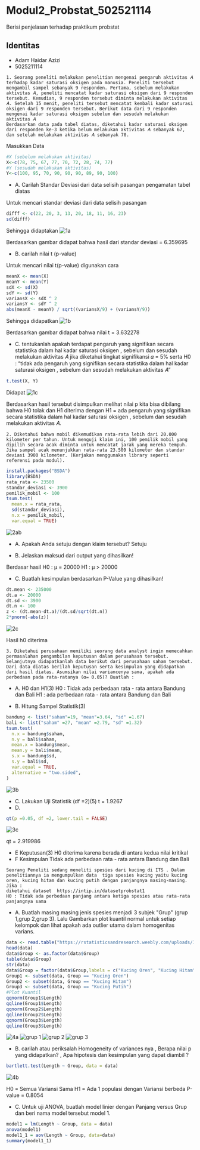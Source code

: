 # Modul2_Probstat_502521114
Berisi penjelasan terhadap praktikum probstat

## Identitas
- Adam Haidar Azizi
- 5025211114

```
1. Seorang peneliti melakukan penelitian mengenai pengaruh aktivitas 𝐴 terhadap kadar saturasi oksigen pada manusia. Peneliti tersebut mengambil sampel sebanyak 9 responden. Pertama, sebelum melakukan aktivitas 𝐴, peneliti mencatat kadar saturasi oksigen dari 9 responden tersebut. Kemudian, 9 responden tersebut diminta melakukan aktivitas 𝐴. Setelah 15 menit, peneliti tersebut mencatat kembali kadar saturasi oksigen dari 9 responden tersebut. Berikut data dari 9 responden mengenai kadar saturasi oksigen sebelum dan sesudah melakukan aktivitas 𝐴 
Berdasarkan data pada tabel diatas, diketahui kadar saturasi oksigen  dari responden ke-3 ketika belum melakukan aktivitas 𝐴 sebanyak 67, dan setelah melakukan aktivitas 𝐴 sebanyak 70.
```
Masukkan Data
```r
#X (sebelum melakukan aktivitas)
X<-c(78, 75, 67, 77, 70, 72, 28, 74, 77)
#Y (sesudah melakukan aktivitas)
Y<-c(100, 95, 70, 90, 90, 90, 89, 90, 100)
```
- A. Carilah Standar Deviasi dari data selisih pasangan pengamatan tabel diatas

Untuk mencari standar deviasi dari data selisih pasangan
```r
difff <- c(22, 20, 3, 13, 20, 18, 11, 16, 23)
sd(difff)
```
Sehingga didaptakan
![1a](https://user-images.githubusercontent.com/90259304/207295611-c2702522-6ffa-498c-9db1-726293c1e0b9.png)

Berdasarkan gambar didapat bahwa hasil dari standar deviasi = 6.359695

- B. carilah nilai t (p-value)

Untuk mencari nilai t(p-value) digunakan cara

```r
meanX <- mean(X)
meanY <- mean(Y)
sdX <- sd(X)
sdY <- sd(Y)
variansX <- sdX ^ 2
variansY <- sdY ^ 2
abs(meanX - meanY) / sqrt((variansX/9) + (variansY/9))
```
Sehingga didapatkan
![1b](https://user-images.githubusercontent.com/90259304/207296895-1d58fe2f-4bba-49dc-9720-af34d06cf232.png)

Berdasarkan gambar didapat bahwa nilai t = 3.632278

- C. tentukanlah apakah terdapat pengaruh yang signifikan secara statistika dalam hal kadar saturasi oksigen , sebelum dan sesudah melakukan aktivitas 𝐴 jika diketahui tingkat signifikansi 𝛼 = 5% serta H0 : “tidak ada pengaruh yang signifikan secara statistika dalam hal kadar saturasi oksigen , sebelum dan sesudah melakukan aktivitas 𝐴”
```r
t.test(X, Y)
```

Didapat
![1c](https://user-images.githubusercontent.com/90259304/207297890-6e3d2148-9eff-4d60-bb02-23542003d73d.png)

Berdasarkan hasil tersebut disimpulkan melihat nilai p kita bisa dibilang bahwa H0 tolak dan H1 diterima dengan H1 = ada pengaruh yang signifikan secara statistika dalam hal kadar saturasi oksigen , sebelum dan sesudah melakukan aktivitas 𝐴.

```
2. Diketahui bahwa mobil dikemudikan rata-rata lebih dari 20.000 kilometer per tahun. Untuk menguji klaim ini, 100 pemilik mobil yang dipilih secara acak diminta untuk mencatat jarak yang mereka tempuh. Jika sampel acak menunjukkan rata-rata 23.500 kilometer dan standar deviasi 3900 kilometer. (Kerjakan menggunakan library seperti referensi pada modul). 
```

```r
install.packages("BSDA")
library(BSDA)
rata_rata <- 23500
standar_deviasi <- 3900
pemilik_mobil <- 100
tsum.test(
  mean.x = rata_rata, 
  sd(standar_deviasi), 
  n.x = pemilik_mobil, 
  var.equal = TRUE)
```

![2ab](https://user-images.githubusercontent.com/90259304/207300165-05b71759-26ca-41b8-821f-576a4fac7ec4.png)


- A. Apakah Anda setuju dengan klaim tersebut?
Setuju

- B. Jelaskan maksud dari output yang dihasilkan!
 
 Berdasar hasil
 H0 : μ = 20000
 H1 : μ > 20000
 
 - C. Buatlah kesimpulan berdasarkan P-Value yang dihasilkan!
```r
dt.mean <- 235000
dt.a <- 20000
dt.sd <- 3900
dt.n <- 100
z <- (dt.mean-dt.a)/(dt.sd/sqrt(dt.n))
2*pnorm(-abs(z))
```
 ![2c](https://user-images.githubusercontent.com/90259304/207301297-b6ff844d-b8af-4b61-80b3-254f7f0fe158.png)

Hasil h0 diterima


```
3. Diketahui perusahaan memiliki seorang data analyst ingin memecahkan permasalahan pengambilan keputusan dalam perusahaan tersebut. Selanjutnya didapatkanlah data berikut dari perusahaan saham tersebut.
Dari data diatas berilah keputusan serta kesimpulan yang didapatkan dari hasil diatas. Asumsikan nilai variancenya sama, apakah ada perbedaan pada rata-ratanya (α= 0.05)? Buatlah :
```

- A. H0 dan H1(3)
H0 : Tidak ada perbedaan rata - rata antara Bandung dan Bali
H1 : ada perbedaan rata - rata antara Bandung dan Bali

- B. Hitung Sampel Statistik(3)
```r
bandung <- list("saham"=19, "mean"=3.64, "sd" =1.67)
bali <- list("saham" =27, "mean" =2.79, "sd" =1.32)
tsum.test(
  n.x = bandung$saham,
  n.y = bali$saham,
  mean.x = bandung$mean,
  mean.y = bali$mean,
  s.x = bandung$sd,
  s.y = bali$sd,
  var.equal = TRUE,
  alternative = "two.sided",
)
```
![3b](https://user-images.githubusercontent.com/90259304/207303017-19746213-9852-49bd-b7ea-a2bedc2eb1b4.png)

- C. Lakukan Uji Statistik (df =2)(5)
t = 1.9267
- D.
```r
qt(p =0.05, df =2, lower.tail = FALSE)
```
![3c](https://user-images.githubusercontent.com/90259304/207303613-e48bfb98-27e0-4b47-8314-dde9f209e2a3.png)

qt = 2.919986

- E Keputusan(3)
H0 diterima karena berada di antara kedua nilai kritikal
- F Kesimpulan
Tidak ada perbedaan rata - rata antara Bandung dan Bali

```
Seorang Peneliti sedang meneliti spesies dari kucing di ITS . Dalam penelitiannya ia mengumpulkan data  tiga spesies kucing yaitu kucing oren, kucing hitam dan kucing putih dengan panjangnya masing-masing. 
Jika : 
diketahui dataset  https://intip.in/datasetprobstat1 
H0 : Tidak ada perbedaan panjang antara ketiga spesies atau rata-rata panjangnya sama    
```

- A. Buatlah masing masing jenis spesies menjadi  3 subjek "Grup" (grup 1,grup 2,grup 3). Lalu Gambarkan plot kuantil normal untuk setiap kelompok dan lihat apakah ada outlier utama dalam homogenitas varians.

```r
data <- read.table("https://rstatisticsandresearch.weebly.com/uploads/1/0/2/6/1026585/onewayanova.txt", h=T)
head(data)
data$Group <- as.factor(data$Group)
table(data$Group)
str(data)
data$Group = factor(data$Group,labels = c("Kucing Oren", "Kucing Hitam", "Kucing Putih"))
Group1 <- subset(data, Group == "Kucing Oren")
Group2 <- subset(data, Group == "Kucing Hitam")
Group3 <- subset(data, Group == "Kucing Putih")
#Plot Kuantil
qqnorm(Group1$Length)
qqline(Group1$Length)
qqnorm(Group2$Length)
qqline(Group2$Length)
qqnorm(Group3$Length)
qqline(Group3$Length)
```

![4a](https://user-images.githubusercontent.com/90259304/207306573-6154ab19-19f1-409d-bfd8-4f791bd40e32.png)
![grup 1](https://user-images.githubusercontent.com/90259304/207307050-3892f93b-0d8c-4c10-9414-bdbe139559e5.png)
![grup 2](https://user-images.githubusercontent.com/90259304/207307082-1eb582bb-052a-47c2-989d-5b341a98b7a3.png)
![grup 3](https://user-images.githubusercontent.com/90259304/207307101-71128cff-5255-4039-8b74-199f178c3308.png)

- B. carilah atau periksalah Homogeneity of variances nya , Berapa nilai p yang didapatkan? , Apa hipotesis dan kesimpulan yang dapat diambil ?

```r
bartlett.test(Length ~ Group, data = data)
```
![4b](https://user-images.githubusercontent.com/90259304/207307645-00bc5636-c293-46e2-a376-858cb1f7d411.png)

H0 = Semua Variansi Sama
H1 = Ada 1 populasi dengan Variansi berbeda
P-value = 0.8054

- C. Untuk uji ANOVA, buatlah model linier dengan Panjang versus Grup dan beri nama model tersebut model 1.
```r
model1 = lm(Length ~ Group, data = data)
anova(model1)
model1_1 = aov(Length ~ Group, data=data)
summary(model1_1)
```













